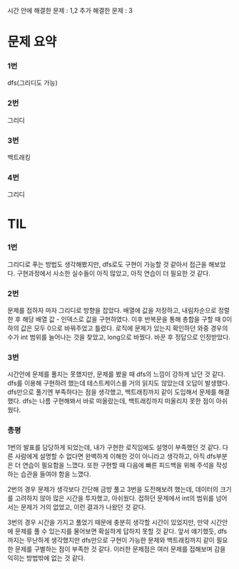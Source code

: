 시간 안에 해결한 문제 : 1,2
추가 해결한 문제 : 3

# 문제 요약

### 1번

dfs(그리디도 가능)

### 2번

그리디

### 3번

백트래킹

### 4번

그리디

# TIL

### 1번

그리디로 푸는 방법도 생각해봤지만, dfs로도 구현이 가능할 것 같아서 접근을 해보았다.
구현과정에서 사소한 실수들이 아직 많았고, 아직 연습이 더 필요한 것 같다.

### 2번

문제를 접하자 마자 그리디로 방향을 잡았다. 배열에 값을 저장하고, 내림차순으로 정렬한 후
해당 배열 값 - 인덱스로 값을 구현하였다.
이후 반복문을 통해 총합을 구할 때 0이하의 값은 모두 0으로 바꿔주었고 틀렸다.
로직에 문제가 있는지 확인하던 와중 경우의 수가 int 범위를 늘어나는 것을 찾았고, long으로 바꿨다.
바꾼 후 정답으로 인정받았다.

### 3번
시간안에 문제를 풀지는 못했지만, 문제를 봤을 때 dfs의 느낌이 강하게 났던 것 같다.
dfs를 이용해 구현하려 했는데 테스트케이스를 거의 읽지도 않았는데 오답이 발생했다.
dfs만으로 풀기엔 부족하다는 점을 생각했고, 백트래킹까지 같이 도입해서 문제를 해결했다.
dfs는 나름 구현해봐서 바로 떠올랐는데, 백트래킹까지 떠올리지 못한 점이 아쉬웠다.

### 총평

1번의 발표를 담당하게 되었는데, 내가 구현한 로직임에도 설명이 부족했던 것 같다.
다른 사람에게 설명할 수 없다면 완벽하게 이해한 것이 아니라고 생각하고, 아직 dfs부분은 더 연습이 필요함을 느꼈다. 또한 구현할 때 다음에 빠른 피드백을 위해 주석을 작성하는 습관을 들여야 함을 느꼈다.

2번의 경우 문제가 생각보다 간단해 금방 풀고 3번을 도전해보려 했는데, 데이터의 크기를 고려하지 않아 많은 시간을 투자했고, 아쉬웠다. 접하던 문제에서 int의 범위를 넘어서는 문제가 거의 없었고, 이런 결과가 나왔던 것 같다.

3번의 경우 시간을 가지고 풀었기 때문에 충분히 생각할 시간이 있었지만, 만약 시간안에 문제를 풀 수 있는지를 물어보면 확실하게 답하지 못할 것 같다.
앞서 얘기했듯, dfs까지는 무난하게 생각했지만 dfs만으로 구현이 가능한 문제와 백트래킹까지 같이 필요한 문제를 구별하는 점이 부족한 것 같다.
이러한 문제점은 여러 문제를 접해보며 감을 익히는 방법밖에 없는 것 같다.
